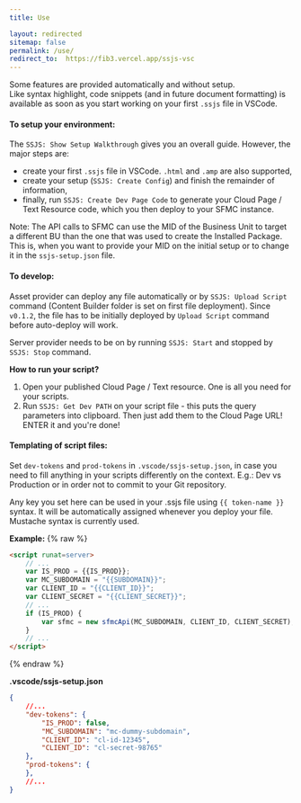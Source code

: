 ```yaml
---
title: Use

layout: redirected
sitemap: false
permalink: /use/
redirect_to:  https://fib3.vercel.app/ssjs-vsc
---
```


Some features are provided automatically and without setup.  
Like syntax highlight, code snippets (and in future document formatting) is available as soon as you start working on your first `.ssjs` file in VSCode.

#### To setup your environment:

The `SSJS: Show Setup Walkthrough` gives you an overall guide. However, the major steps are:

- create your first `.ssjs` file in VSCode. `.html` and `.amp` are also supported,
- create your setup (`SSJS: Create Config`) and finish the remainder of information,
- finally, run `SSJS: Create Dev Page Code` to generate your Cloud Page / Text Resource code, which you then deploy to your SFMC instance.

Note: The API calls to SFMC can use the MID of the Business Unit to target a different BU than the one that was used to create the Installed Package.
This is, when you want to provide your MID on the initial setup or to change it in the `ssjs-setup.json` file.

#### To develop:

Asset provider can deploy any file automatically or by `SSJS: Upload Script` command (Content Builder folder is set on first file deployment).
Since `v0.1.2`, the file has to be initially deployed by `Upload Script` command before auto-deploy will work.

Server provider needs to be on by running `SSJS: Start` and stopped by `SSJS: Stop` command.

**How to run your script?**

1) Open your published Cloud Page / Text resource. One is all you need  for your scripts.
2) Run `SSJS: Get Dev PATH` on your script file - this puts the query parameters into clipboard. Then just add them to the Cloud Page URL! ENTER it and you're done!

#### Templating of script files:

Set `dev-tokens` and `prod-tokens` in `.vscode/ssjs-setup.json`, in case you need to fill anything in your scripts differently on the context. E.g.: Dev vs Production or in order not to commit to your Git repository.

Any key you set here can be used in your .ssjs file using `{{ token-name }}` syntax. It will be automatically assigned whenever you deploy your file.
Mustache syntax is currently used.

**Example:**
{% raw %}
```html
<script runat=server>
	// ...
	var IS_PROD = {{IS_PROD}};
	var MC_SUBDOMAIN = "{{SUBDOMAIN}}";
	var CLIENT_ID = "{{CLIENT_ID}}";
	var CLIENT_SECRET = "{{CLIENT_SECRET}}";
	// ...
	if (IS_PROD) {
		var sfmc = new sfmcApi(MC_SUBDOMAIN, CLIENT_ID, CLIENT_SECRET);
	}
	// ...
</script>
```
{% endraw %}

**.vscode/ssjs-setup.json**

```json
{
	//...
	"dev-tokens": {
		"IS_PROD": false,
		"MC_SUBDOMAIN": "mc-dummy-subdomain",
		"CLIENT_ID": "cl-id-12345",
		"CLIENT_ID": "cl-secret-98765"
	},
	"prod-tokens": {
	},
	//...
}
```